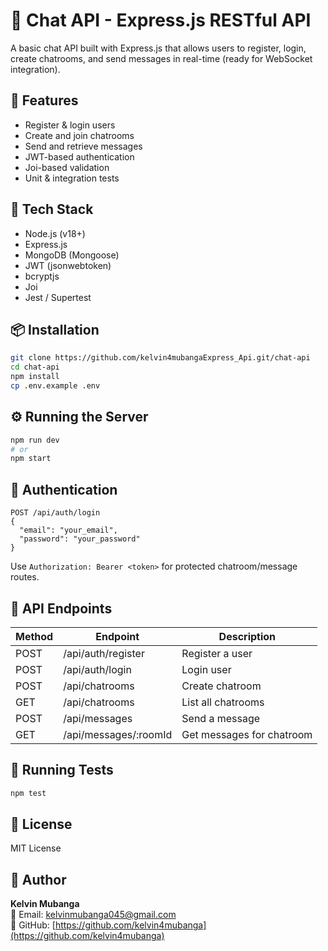 # 💬 Chat API - Express.js RESTful API

A basic chat API built with Express.js that allows users to register, login, create chatrooms, and send messages in real-time (ready for WebSocket integration).

## 🚀 Features

- Register & login users
- Create and join chatrooms
- Send and retrieve messages
- JWT-based authentication
- Joi-based validation
- Unit & integration tests

## 🔧 Tech Stack

- Node.js (v18+)
- Express.js
- MongoDB (Mongoose)
- JWT (jsonwebtoken)
- bcryptjs
- Joi
- Jest / Supertest

## 📦 Installation

```bash
git clone https://github.com/kelvin4mubangaExpress_Api.git/chat-api
cd chat-api
npm install
cp .env.example .env
```

## ⚙️ Running the Server

```bash
npm run dev
# or
npm start
```

## 🔐 Authentication

```http
POST /api/auth/login
{
  "email": "your_email",
  "password": "your_password"
}
```

Use `Authorization: Bearer <token>` for protected chatroom/message routes.

## 🔗 API Endpoints

| Method | Endpoint              | Description               |
|--------|-----------------------|---------------------------|
| POST   | /api/auth/register    | Register a user           |
| POST   | /api/auth/login       | Login user                |
| POST   | /api/chatrooms        | Create chatroom           |
| GET    | /api/chatrooms        | List all chatrooms        |
| POST   | /api/messages         | Send a message            |
| GET    | /api/messages/:roomId | Get messages for chatroom |

## 🧪 Running Tests

```bash
npm test
```

## 📄 License

MIT License

## 👤 Author

**Kelvin Mubanga**  
📧 Email: kelvinmubanga045@gmail.com  
🔗 GitHub: [https://github.com/kelvin4mubanga](https://github.com/kelvin4mubanga)